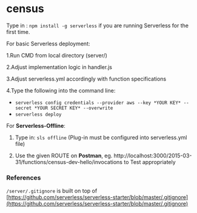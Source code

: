 # census

Type in :  `npm install -g serverless`  if you are running Serverless for the first time.
 
 For basic Serverless deployment:
 
1.Run CMD from local directory (server/)

2.Adjust implementation logic in handler.js

3.Adjust serverless.yml accordingly with function specifications

4.Type the following into the command line:
* `serverless config credentials --provider aws --key *YOUR KEY* --secret *YOUR SECRET KEY* --overwrite`
* `serverless deploy`

For **Serverless-Offline**:

1. Type in: `sls offline` (Plug-in must be configured into serverless.yml file)

2. Use the given ROUTE on **Postman**, eg. http://localhost:3000/2015-03-31/functions/census-dev-hello/invocations to Test appropriately

### References
<code>/server/.gitignore</code> is built on top of [https://github.com/serverless/serverless-starter/blob/master/.gitignore](https://github.com/serverless/serverless-starter/blob/master/.gitignore)






